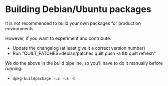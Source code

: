 
# Building Debian/Ubuntu packages

It is not recommended to build your own packages for production environments.

However, if you want to experiment and contribute:

* Update the changelog (at least give it a correct version number)
* Run "QUILT_PATCHES=debian/patches quilt push -a && quilt refresh"

We do the above in the build pipeline, so you'll have to do it manually before running:

* `dpkg-buildpackage -uc -us -b`